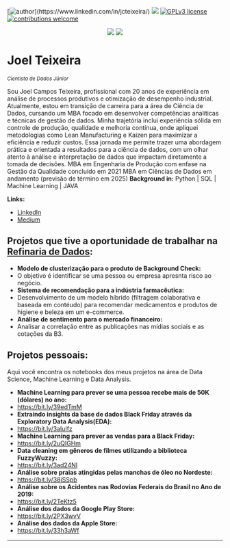[![author](https://img.shields.io/badge/author-][JoelTeixeira](https://www.linkedin.com/in/joel-campos-teixeira/)-red.svg)](https://www.linkedin.com/in/jcteixeira/) [![](https://img.shields.io/badge/python-3.7+-blue.svg)](https://www.python.org/downloads/release/python-365/) [![GPLv3 license](https://img.shields.io/badge/License-GPLv3-blue.svg)](http://perso.crans.org/besson/LICENSE.html) [![contributions welcome](https://img.shields.io/badge/contributions-welcome-brightgreen.svg?style=flat)](https://github.com/tjoelc/)

<p align="center">
  <img src="banner.png" >
  <img src="data_science_areas.png" >
</p>

# Joel Teixeira
<sub>*Cientista de Dados Júnior*</sub>

Sou Joel Campos Teixeira, profissional com 20 anos de experiência em análise de processos produtivos e otimização de desempenho industrial. 
Atualmente, estou em transição de carreira para a área de Ciência de Dados, cursando um MBA focado em desenvolver competências analíticas e técnicas de gestão de dados. Minha trajetória inclui experiência sólida em controle de produção, qualidade e melhoria contínua, onde apliquei metodologias como Lean Manufacturing e Kaizen para maximizar a eficiência e reduzir custos. Essa jornada me permite trazer uma abordagem prática e orientada a resultados para a ciência de dados, com um olhar atento à análise e interpretação de dados que impactam diretamente a tomada de decisões.
MBA em Engenharia de Produção com enfase na Gestão da Qualidade concluído em 2021
MBA em Ciências de Dados em andamento (previsão de término em 2025)
**Background in:** Python | SQL | Machine Learning | JAVA

**Links:**
* [LinkedIn](https://www.linkedin.com/in/jcteixeira/)
* [Medium](https://medium.com/@)
  


## Projetos que tive a oportunidade de trabalhar na [Refinaria de Dados](https://refinariadedados.com.br/):
* **Modelo de clusterização para o produto de Background Check:**
*    O objetivo é identificar se uma pessoa ou empresa apresnta risco ao negócio.
* **Sistema de recomendação para a indústria farmacêutica:**
*    Desenvolvimento de um modelo híbrido (filtragem colaborativa e baseada em contéudo) para recomendar medicamentos e produtos de higiene e beleza em um e-commerce.
* **Análise de sentimento para o mercado financeiro:**
*   Analisar a correlação entre as publicações nas mídias sociais e as cotações da B3.

## Projetos pessoais:
Aqui você encontra os notebooks dos meus projetos na área de Data Science, Machine Learning e Data Analysis. 

* **Machine Learning para prever se uma pessoa recebe mais de 50K (dólares) no ano:**
*   https://bit.ly/39edTmM
* **Extraindo insights da base de dados Black Friday através da Exploratory Data Analysis(EDA):**
*   https://bit.ly/3aluIfz
* **Machine Learning para prever as vendas para a Black Friday:**
*   https://bit.ly/2uQIGHm
* **Data cleaning em gêneros de filmes utilizando a biblioteca FuzzyWuzzy:**
*   https://bit.ly/3ad24NI
* **Análise sobre praias atingidas pelas manchas de óleo no Nordeste:**
*   https://bit.ly/38jSSpb
* **Análise sobre os Acidentes nas Rodovias Federais do Brasil no Ano de 2019:**
*   https://bit.ly/2TeKtz5
* **Análise dos dados da Google Play Store:**
*   https://bit.ly/2PX3wvV
* **Análise dos dados da Apple Store:**
*   https://bit.ly/33h3aWf
---
